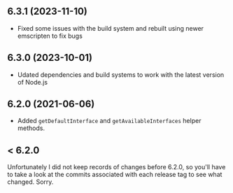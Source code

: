 ## 6.3.1 (2023-11-10)

- Fixed some issues with the build system and rebuilt using newer emscripten to fix bugs

## 6.3.0 (2023-10-01)

- Udated dependencies and build systems to work with the latest version of Node.js

## 6.2.0 (2021-06-06)

- Added `getDefaultInterface` and `getAvailableInterfaces` helper methods.

## < 6.2.0

Unfortunately I did not keep records of changes before 6.2.0, so you'll have to take a look at the commits associated with each release tag to see what changed. Sorry.
